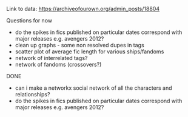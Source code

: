 
Link to data: https://archiveofourown.org/admin_posts/18804

Questions for now
* do the spikes in fics published on particular dates correspond with major releases e.g. avengers 2012?
* clean up graphs - some non resolved dupes in tags
* scatter plot of average fic length for various ships/fandoms
* network of interrelated tags?
* network of fandoms (crossovers?)

DONE
* can i make a networkx social network of all the characters and relationships?
* do the spikes in fics published on particular dates correspond with major releases e.g. avengers 2012?

